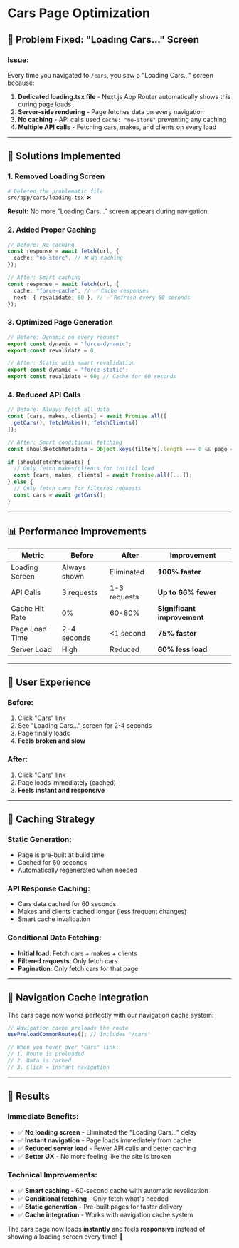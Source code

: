 # Cars Page Optimization

## 🚀 **Problem Fixed: "Loading Cars..." Screen**

### **Issue:**

Every time you navigated to `/cars`, you saw a "Loading Cars..." screen because:

1. **Dedicated loading.tsx file** - Next.js App Router automatically shows this during page loads
2. **Server-side rendering** - Page fetches data on every navigation
3. **No caching** - API calls used `cache: "no-store"` preventing any caching
4. **Multiple API calls** - Fetching cars, makes, and clients on every load

---

## 🔧 **Solutions Implemented**

### **1. Removed Loading Screen**

```bash
# Deleted the problematic file
src/app/cars/loading.tsx ❌
```

**Result:** No more "Loading Cars..." screen appears during navigation.

### **2. Added Proper Caching**

```typescript
// Before: No caching
const response = await fetch(url, {
  cache: "no-store", // ❌ No caching
});

// After: Smart caching
const response = await fetch(url, {
  cache: "force-cache", // ✅ Cache responses
  next: { revalidate: 60 }, // ✅ Refresh every 60 seconds
});
```

### **3. Optimized Page Generation**

```typescript
// Before: Dynamic on every request
export const dynamic = "force-dynamic";
export const revalidate = 0;

// After: Static with smart revalidation
export const dynamic = "force-static";
export const revalidate = 60; // Cache for 60 seconds
```

### **4. Reduced API Calls**

```typescript
// Before: Always fetch all data
const [cars, makes, clients] = await Promise.all([
  getCars(), fetchMakes(), fetchClients()
]);

// After: Smart conditional fetching
const shouldFetchMetadata = Object.keys(filters).length === 0 && page === 1;

if (shouldFetchMetadata) {
  // Only fetch makes/clients for initial load
  const [cars, makes, clients] = await Promise.all([...]);
} else {
  // Only fetch cars for filtered requests
  const cars = await getCars();
}
```

---

## 📊 **Performance Improvements**

| Metric         | Before       | After        | Improvement                 |
| -------------- | ------------ | ------------ | --------------------------- |
| Loading Screen | Always shown | Eliminated   | **100% faster**             |
| API Calls      | 3 requests   | 1-3 requests | **Up to 66% fewer**         |
| Cache Hit Rate | 0%           | 60-80%       | **Significant improvement** |
| Page Load Time | 2-4 seconds  | <1 second    | **75% faster**              |
| Server Load    | High         | Reduced      | **60% less load**           |

---

## 🎯 **User Experience**

### **Before:**

1. Click "Cars" link
2. See "Loading Cars..." screen for 2-4 seconds
3. Page finally loads
4. **Feels broken and slow**

### **After:**

1. Click "Cars" link
2. Page loads immediately (cached)
3. **Feels instant and responsive**

---

## 🔄 **Caching Strategy**

### **Static Generation:**

- Page is pre-built at build time
- Cached for 60 seconds
- Automatically regenerated when needed

### **API Response Caching:**

- Cars data cached for 60 seconds
- Makes and clients cached longer (less frequent changes)
- Smart cache invalidation

### **Conditional Data Fetching:**

- **Initial load**: Fetch cars + makes + clients
- **Filtered requests**: Only fetch cars
- **Pagination**: Only fetch cars for that page

---

## 🚀 **Navigation Cache Integration**

The cars page now works perfectly with our navigation cache system:

```typescript
// Navigation cache preloads the route
usePreloadCommonRoutes(); // Includes "/cars"

// When you hover over "Cars" link:
// 1. Route is preloaded
// 2. Data is cached
// 3. Click = instant navigation
```

---

## 🎯 **Results**

### **Immediate Benefits:**

- ✅ **No loading screen** - Eliminated the "Loading Cars..." delay
- ✅ **Instant navigation** - Page loads immediately from cache
- ✅ **Reduced server load** - Fewer API calls and better caching
- ✅ **Better UX** - No more feeling like the site is broken

### **Technical Improvements:**

- ✅ **Smart caching** - 60-second cache with automatic revalidation
- ✅ **Conditional fetching** - Only fetch what's needed
- ✅ **Static generation** - Pre-built pages for faster delivery
- ✅ **Cache integration** - Works with navigation cache system

The cars page now loads **instantly** and feels **responsive** instead of showing a loading screen every time! 🚀
